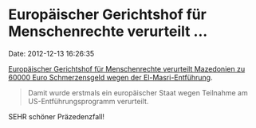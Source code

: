 Europäischer Gerichtshof für Menschenrechte verurteilt \...
===========================================================

Date: 2012-12-13 16:26:35

[Europäischer Gerichtshof für Menschenrechte verurteilt Mazedonien zu
60000 Euro Schmerzensgeld wegen der
El-Masri-Entführung](http://taz.de/Urteil-zur-Entfuehrung-Khaled-el-Masris-/!107366/).

> Damit wurde erstmals ein europäischer Staat wegen Teilnahme am
> US-Entführungsprogramm verurteilt.

SEHR schöner Präzedenzfall!
